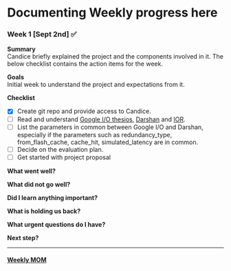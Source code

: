 # Documenting Weekly progress here

### Week 1 [Sept 2nd] :white_check_mark:
**Summary**  
Candice briefly explained the project and the components involved in it. The below checklist contains the action items for the week.

**Goals**  
Initial week to understand the project and expectations from it. 

**Checklist**  
- [x] Create git repo and provide access to Candice. 
- [ ] Read and understand [Google I/O thesios](https://github.com/google-research-datasets/thesios), [Darshan](https://www.mcs.anl.gov/research/projects/darshan/) and [IOR](https://ior.readthedocs.io/en/latest/index.html). 
- [ ] List the parameters in common between Google I/O and Darshan, especially if the parameters such as redundancy_type, from_flash_cache, cache_hit, simulated_latency are in common. 
- [ ] Decide on the evaluation plan. 
- [ ] Get started with project proposal

**What went well?**  
  
**What did not go well?**  
  
**Did I learn anything important?**  
  
**What is holding us back?**  
  
**What urgent questions do I have?**  
  
**Next step?**  

_______________
#### [Weekly MOM](https://docs.google.com/document/d/1HXy6TM12LvqHBX40IuTPkTRA6HWgs8jUvcBl-2Z02po)
